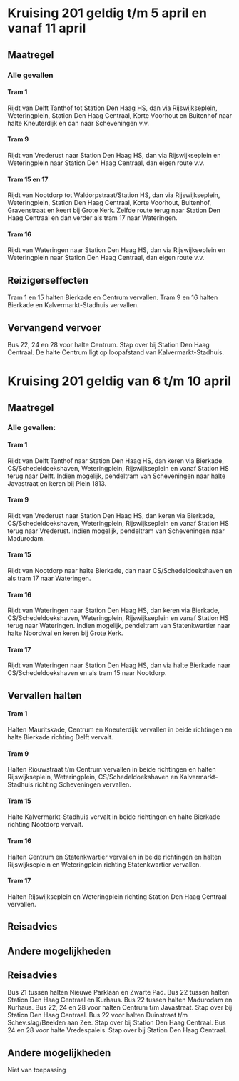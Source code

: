 # Kruising 201 geldig t/m 5 april en vanaf 11 april
## Maatregel
### Alle gevallen

#### Tram 1
Rijdt van Delft Tanthof tot Station Den Haag HS, dan via Rijswijkseplein, Weteringplein, Station Den Haag Centraal, Korte Voorhout en Buitenhof naar halte Kneuterdijk en dan naar Scheveningen v.v.

#### Tram 9
Rijdt van Vrederust naar Station Den Haag HS, dan via Rijswijkseplein en Weteringplein naar Station Den Haag Centraal, dan eigen route v.v. 

#### Tram 15 en 17
Rijdt van Nootdorp tot Waldorpstraat/Station HS, dan via Rijswijkseplein, Weteringplein, Station Den Haag Centraal, Korte Voorhout, Buitenhof, Gravenstraat en keert bij Grote Kerk. Zelfde route terug naar Station Den Haag Centraal en dan verder als tram 17 naar Wateringen.

#### Tram 16
Rijdt van Wateringen naar Station Den Haag HS, dan via Rijswijkseplein en Weteringplein naar Station Den Haag Centraal, dan eigen route v.v.

## Reizigerseffecten
Tram 1 en 15 halten Bierkade en Centrum vervallen.
Tram 9 en 16 halten Bierkade en Kalvermarkt-Stadhuis vervallen.

## Vervangend vervoer
Bus 22, 24 en 28 voor halte Centrum. Stap over bij Station Den Haag Centraal. De halte Centrum ligt op loopafstand van Kalvermarkt-Stadhuis.

# Kruising 201 geldig van 6 t/m 10 april 
## Maatregel
### Alle gevallen:

#### Tram 1
Rijdt van Delft Tanthof naar Station Den Haag HS, dan keren via Bierkade,  CS/Schedeldoekshaven, Weteringplein, Rijswijkseplein en vanaf Station HS terug naar Delft.
Indien mogelijk, pendeltram van Scheveningen naar halte Javastraat en keren bij Plein 1813.

#### Tram 9
Rijdt van Vrederust naar Station Den Haag HS, dan keren via Bierkade,  CS/Schedeldoekshaven, Weteringplein, Rijswijkseplein en vanaf Station HS terug naar Vrederust.
Indien mogelijk, pendeltram van Scheveningen naar Madurodam.

#### Tram 15
Rijdt van Nootdorp naar halte Bierkade, dan naar CS/Schedeldoekshaven en als tram 17 naar Wateringen. 

#### Tram 16
Rijdt van Wateringen naar Station Den Haag HS, dan keren via Bierkade,  CS/Schedeldoekshaven, Weteringplein, Rijswijkseplein en vanaf Station HS terug naar Wateringen.
Indien mogelijk, pendeltram van Statenkwartier naar halte Noordwal en keren bij Grote Kerk.

#### Tram 17
Rijdt van Wateringen naar Station Den Haag HS, dan via halte Bierkade naar CS/Schedeldoekshaven en als tram 15 naar Nootdorp. 

## Vervallen halten

#### Tram 1
Halten Mauritskade, Centrum en Kneuterdijk vervallen in beide richtingen en halte Bierkade richting Delft vervalt.

#### Tram 9
Halten Riouwstraat t/m Centrum vervallen in beide richtingen en halten Rijswijkseplein, Weteringplein, CS/Schedeldoekshaven en Kalvermarkt-Stadhuis richting Scheveningen vervallen.

#### Tram 15
Halte Kalvermarkt-Stadhuis vervalt in beide richtingen en halte Bierkade richting Nootdorp vervalt.

#### Tram 16
Halten Centrum en Statenkwartier vervallen in beide richtingen en halten Rijswijkseplein en Weteringplein richting Statenkwartier vervallen.

#### Tram 17
Halten Rijswijkseplein en Weteringplein richting Station Den Haag Centraal vervallen.

## Reisadvies

## Andere mogelijkheden

## Reisadvies
Bus 21 tussen halten Nieuwe Parklaan en Zwarte Pad.
Bus 22 tussen halten Station Den Haag Centraal en Kurhaus.
Bus 22 tussen halten Madurodam en Kurhaus.
Bus 22, 24 en 28 voor halten Centrum t/m Javastraat. Stap over bij Station Den Haag Centraal.
Bus 22 voor halten Duinstraat t/m Schev.slag/Beelden aan Zee. Stap over bij Station Den Haag Centraal.
Bus 24 en 28 voor halte Vredespaleis. Stap over bij Station Den Haag Centraal.

## Andere mogelijkheden
Niet van toepassing

